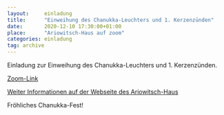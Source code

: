 ```yaml
---
layout:     einladung
title:      "Einweihung des Chanukka-Leuchters und 1. Kerzenzünden"
date:       2020-12-10 17:30:00+01:00
place:      "Ariowitsch-Haus auf zoom"
categories: einladung
tag: archive
---
```


Einladung zur Einweihung des Chanukka-Leuchters und 1. Kerzenzünden.

[Zoom-Link](https://zoom.us/j/99163955964?pwd=NDBXZElwRUdxWW1ZS1YyNHBQNVFRdz09)

[Weiter Informationen auf der Webseite des Ariowitsch-Haus](https://ariowitschhaus.de/event/einweihung-des-chanukka-leuchters-und-1-kerzenzuenden/)

Fröhliches Chanukka-Fest!
